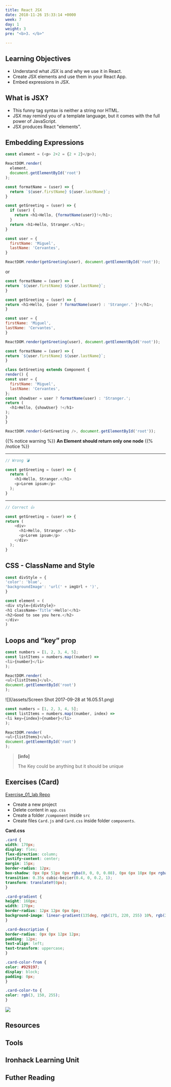 ```yaml
---
title: React JSX
date: 2018-11-26 15:33:14 +0000
week: 7
day: 1
weight: 3
pre: "<b>3. </b>"

---
```

## Learning Objectives

* Understand what JSX is and why we use it in React.
* Create JSX elements and use them in your React App.
* Embed expressions in JSX.

## What is JSX?

* This funny tag syntax is neither a string nor HTML.
* JSX may remind you of a template language, but it comes with the full power of JavaScript.
* JSX produces React "elements".

## Embedding Expressions

```javascript
const element = (<p> 2+2 = {2 + 2}</p>);

ReactDOM.render(
  element,
  document.getElementById('root')
);
```

```javascript
const formatName = (user) => {
  return `${user.firstName} ${user.lastName}`;
}

const getGreeting = (user) => {
  if (user) {
    return <h1>Hello, {formatName(user)}!</h1>;
  }
  return <h1>Hello, Stranger.</h1>;
}

const user = {
  firstName: 'Miguel',
  lastName: 'Cervantes',
}

ReactDOM.render(getGreeting(user), document.getElementById('root'));
```

or

```javascript
const formatName = (user) => {
return `${user.firstName} ${user.lastName}`;
}

const getGreeting = (user) => {
return <h1>Hello, {user ? formatName(user) : 'Stranger.' }!</h1>;
}

const user = {
firstName: 'Miguel',
lastName: 'Cervantes',
}

ReactDOM.render(getGreeting(user), document.getElementById('root'));
```

```javascript
const formatName = (user) => {
return `${user.firstName} ${user.lastName}`;
}

class GetGreeting extends Component {
render() {
const user = {
  firstName: 'Miguel',
  lastName: 'Cervantes',
};
const showUser = user ? formatName(user) : 'Stranger.';
return (
  <h1>Hello, {showUser} !</h1>
);
}
}

ReactDOM.render(<GetGreeting />, document.getElementById('root'));
```

{{% notice warning %}}
**An Element should return only one node**
{{% /notice %}}

***

```javascript
// Wrong 💣

const getGreeting = (user) => {
  return (
    <h1>Hello, Stranger.</h1>
    <p>Lorem ipsum</p>
  );
}
```

***

```javascript
// Correct 👍

const getGreeting = (user) => {
return (
    <div>
      <h1>Hello, Stranger.</h1>
      <p>Lorem ipsum</p>
    </div>
  );
}
```

## CSS - ClassName and Style

```javascript
const divStyle = {
'color': 'blue',
'backgroundImage': 'url(' + imgUrl + ')',
}

const element = (
<div style={divStyle}>
<h1 className='Title'>Hello!</h1>
<h2>Good to see you here.</h2>
</div>
)
```

## Loops and “key” prop

```javascript
const numbers = [1, 2, 3, 4, 5];
const listItems = numbers.map((number) =>
<li>{number}</li>
);

ReactDOM.render(
<ul>{listItems}</ul>,
document.getElementById('root')
);
```

![](/assets/Screen Shot 2017-09-28 at 16.05.51.png)

```javascript
const numbers = [1, 2, 3, 4, 5];
const listItems = numbers.map((number, index) =>
<li key={index}>{number}</li>
);

ReactDOM.render(
<ul>{listItems}</ul>,
document.getElementById('root')
);
```

> **\[info\]**
>
> The Key could be anything but it should be unique

## Exercises (Card)

[Exercise_01_lab Repo](https://github.com/zapatran/exercise_01_lab)

* Create a new project
* Delete content in `app.css`
* Create a folder `/component` inside `src`
* Create files `Card.js` and `Card.css` inside folder `components`.

**Card.css**

```css
.card {
width: 170px;
display: flex;
flex-direction: column;
justify-content: center;
margin: 15px;
border-radius: 12px;
box-shadow: 0px 0px 51px 0px rgba(0, 0, 0, 0.08), 0px 6px 18px 0px rgba(0, 0, 0, 0.05);
transition: 0.35s cubic-bezier(0.4, 0, 0.2, 1);
transform: translateY(0px);
}

.card-gradient {
height: 160px;
width: 170px;
border-radius: 12px 12px 0px 0px;
background-image: linear-gradient(135deg, rgb(171, 220, 255) 10%, rgb(3, 150, 255) 100%);
}

.card-description {
border-radius: 0px 0px 12px 12px;
padding: 12px;
text-align: left;
text-transform: uppercase;
}

.card-color-from {
color: #929197;
display: block;
padding: 0px;
}

.card-color-to {
color: rgb(3, 150, 255);
}
```

![](/lab-card.png)

## Resources

## Tools

## Ironhack Learning Unit

## Futher Reading